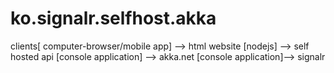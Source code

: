 # ko.signalr.selfhost.akka
clients[ computer-browser/mobile app] --> html website [nodejs]  --> self hosted api [console application]  --> akka.net [console application]--> signalr

